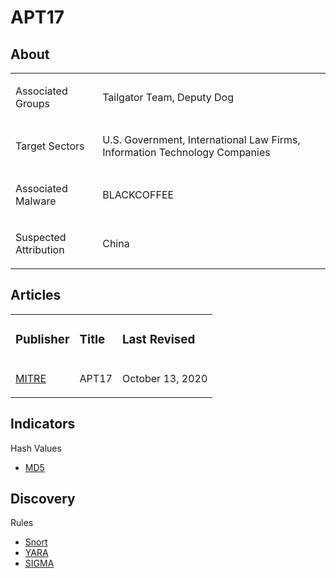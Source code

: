 # APT17

## About
<table>
  <tr>
    <td>
      <p>Associated Groups</p>
    </td>
    <td>
      <p>Tailgator Team, Deputy Dog</p>
    </td>
  </tr>
  <tr>
    <td>
      <p>Target Sectors</p>
    </td>
    <td>
      <p>U.S. Government, International Law Firms, Information Technology Companies</p>
    </td>
  </tr>
  <tr>
    <td>
      <p>Associated Malware</p>
    </td>
    <td>
      <p>BLACKCOFFEE</p>
    </td>
  </tr>
  <tr>
    <td>
      <p>Suspected Attribution</p>
    </td>
    <td>
      <p>China</p>
    </td>
  </tr>
</table>

## Articles
<table>
  <tr>
    <td>
      <h3>Publisher</h3>
    </td>
    <td>
      <h3>Title</h3>
    </td>
    <td>
      <h3>Last Revised</h3>
    </td>
  </tr>
  <tr>
    <td>
      <a href="https://attack.mitre.org/groups/G0025/">MITRE</a>
    </td>
    <td>
      <p>APT17</p>
    </td>
    <td>
      <p>October 13, 2020</p>
    </td>
  </tr>
</table>



## Indicators
Hash Values
- <a href="https://github.com/PudgyDragon/IOCs/blob/main/All/APT17/samples.md5">MD5</a>

## Discovery
Rules
- <a href="https://github.com/PudgyDragon/IOCs/blob/main/All/APT17/snort.rules">Snort</a>
- <a href="https://github.com/PudgyDragon/IOCs/blob/main/All/APT17/rules.yara">YARA</a>
- <a href="https://github.com/PudgyDragon/IOCs/blob/main/All/APT17/sigma.yml">SIGMA</a>
